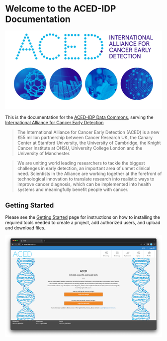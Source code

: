 # Welcome to the ACED-IDP Documentation

<a href="https://www.cancerresearchuk.org/funding-for-researchers/research-opportunities-in-early-detection-and-diagnosis/international-alliance-for-cancer-early-detection">![ACED logo](./images/aced_website_header.jpg)</a>

This is the documentation for the [ACED-IDP Data Commons](https://aced-idp.org), serving the [International Alliance for Cancer Early Detection](https://www.cancerresearchuk.org/funding-for-researchers/research-opportunities-in-early-detection-and-diagnosis/international-alliance-for-cancer-early-detection)

> The International Alliance for Cancer Early Detection (ACED) is a new £55 million partnership between Cancer Research UK, the Canary Center at Stanford University, the University of Cambridge, the Knight Cancer Institute at OHSU, University College London and the University of Manchester.

> We are uniting world leading researchers to tackle the biggest challenges in early detection, an important area of unmet clinical need. Scientists in the Alliance are working together at the forefront of technological innovation to translate research into realistic ways to improve cancer diagnosis, which can be implemented into health systems and meaningfully benefit people with cancer.

## Getting Started

Please see the [Getting Started](./getting-started.md) page for instructions on how to installing the required tools needed to create a project, add authorized users, and upload and download files..

<a href="./getting-started">![Main landing page for ACED IDP](./images/main-page.png)</a>
